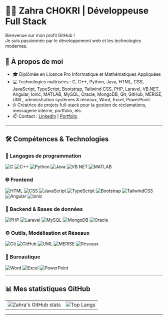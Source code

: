 # 👩‍💻 Zahra CHOKRI | Développeuse Full Stack

Bienvenue sur mon profil GitHub !  
Je suis passionnée par le développement web et les technologies modernes.

## 🚀 À propos de moi

- 🎓 Diplômée en Licence Pro Informatique et Mathématiques Appliquées
- 💻 Technologies maîtrisées : C, C++, Python, Java, HTML, CSS, JavaScript, TypeScript, Bootstrap, Tailwind CSS, PHP, Laravel, VB.NET, Angular, Ionic, MATLAB, MySQL, Oracle, MongoDB, Git, GitHub, MERISE, UML, administration systèmes & réseaux, Word, Excel, PowerPoint.
- 🌐 Créatrice de projets full-stack pour la gestion de réclamations, messagerie interne, portfolio, etc.
- 📫 Contact : [LinkedIn](www.linkedin.com/in/zahra-chokri-54419925a) | [Portfolio](https://zahra0706.github.io/Portfolio)

---

## 🛠️ Compétences & Technologies

### 🧠 Langages de programmation
![C](https://img.shields.io/badge/C-00599C?style=for-the-badge&logo=c&logoColor=white)
![C++](https://img.shields.io/badge/C++-004482?style=for-the-badge&logo=c%2B%2B&logoColor=white)
![Python](https://img.shields.io/badge/Python-3776AB?style=for-the-badge&logo=python&logoColor=white)
![Java](https://img.shields.io/badge/Java-ED8B00?style=for-the-badge&logo=java&logoColor=white)
![VB.NET](https://img.shields.io/badge/VB.NET-512BD4?style=for-the-badge&logo=dotnet&logoColor=white)
![MATLAB](https://img.shields.io/badge/MATLAB-0076A8?style=for-the-badge)

### 🌐 Frontend
![HTML](https://img.shields.io/badge/HTML5-E34F26?style=for-the-badge&logo=html5&logoColor=white)
![CSS](https://img.shields.io/badge/CSS3-1572B6?style=for-the-badge&logo=css3&logoColor=white)
![JavaScript](https://img.shields.io/badge/JavaScript-F7DF1E?style=for-the-badge&logo=javascript&logoColor=black)
![TypeScript](https://img.shields.io/badge/TypeScript-007ACC?style=for-the-badge&logo=typescript&logoColor=white)
![Bootstrap](https://img.shields.io/badge/Bootstrap-563D7C?style=for-the-badge&logo=bootstrap&logoColor=white)
![TailwindCSS](https://img.shields.io/badge/Tailwind_CSS-38B2AC?style=for-the-badge&logo=tailwind-css&logoColor=white)
![Angular](https://img.shields.io/badge/Angular-DD0031?style=for-the-badge&logo=angular&logoColor=white)
![Ionic](https://img.shields.io/badge/Ionic-3880FF?style=for-the-badge&logo=ionic&logoColor=white)

### 🔧 Backend & Bases de données
![PHP](https://img.shields.io/badge/PHP-777BB4?style=for-the-badge&logo=php&logoColor=white)
![Laravel](https://img.shields.io/badge/Laravel-FF2D20?style=for-the-badge&logo=laravel&logoColor=white)
![MySQL](https://img.shields.io/badge/MySQL-00758F?style=for-the-badge&logo=mysql&logoColor=white)
![MongoDB](https://img.shields.io/badge/MongoDB-47A248?style=for-the-badge&logo=mongodb&logoColor=white)
![Oracle](https://img.shields.io/badge/Oracle-F80000?style=for-the-badge&logo=oracle&logoColor=white)

### ⚙️ Outils, Modélisation et Réseaux
![Git](https://img.shields.io/badge/Git-F05032?style=for-the-badge&logo=git&logoColor=white)
![GitHub](https://img.shields.io/badge/GitHub-181717?style=for-the-badge&logo=github&logoColor=white)
![UML](https://img.shields.io/badge/UML-007396?style=for-the-badge)
![MERISE](https://img.shields.io/badge/MERISE-lightgrey?style=for-the-badge)
![Réseaux](https://img.shields.io/badge/Réseaux-0052CC?style=for-the-badge)

### 🧰 Bureautique
![Word](https://img.shields.io/badge/Microsoft_Word-2B579A?style=for-the-badge&logo=microsoft-word&logoColor=white)
![Excel](https://img.shields.io/badge/Microsoft_Excel-217346?style=for-the-badge&logo=microsoft-excel&logoColor=white)
![PowerPoint](https://img.shields.io/badge/PowerPoint-B7472A?style=for-the-badge&logo=microsoft-powerpoint&logoColor=white)

---

## 📊 Mes statistiques GitHub

<div align="center">
  <table>
    <tr>
      <td>
        <img src="https://github-readme-stats.vercel.app/api?username=zahra0706&show_icons=true&theme=radical" alt="Zahra's GitHub stats">
      </td>
      <td>
        <img src="https://github-readme-stats.vercel.app/api/top-langs/?username=zahra0706&layout=compact&theme=radical" alt="Top Langs">
      </td>
    </tr>
  </table>
</div>

---


